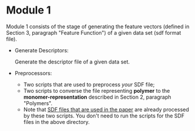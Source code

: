 # Module 1

Module 1 consists of the stage of generating the feature vectors (defined in Section 3, paragraph "Feature Function") of a given data set (sdf format file).

- Generate Descriptors:
  
  Generate the descriptor file of a given data set.
  
- Preprocessors:
  - Two scripts that are used to preprocess _your_ SDF file;
  - Two scripts to converse the file representing **polymer** to the **monomer-representation** described in Section 2, paragraph "Polymers".
  - Note that [SDF files that are used in the paper](../instances_for_paper) are already processed by these two scripts. You don't need to run the scripts for the SDF files in the above directory. 

